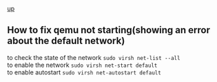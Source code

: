 [up](./README.md)

## How to fix qemu not starting(showing an error about the default network)

to check the state of the network  `sudo virsh net-list --all`  
to enable the network `sudo virsh net-start default`  
to enable autostart `sudo virsh net-autostart default`  